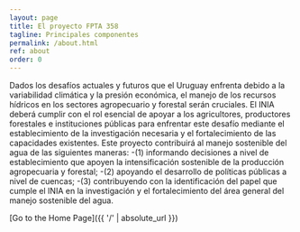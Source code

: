 ```yaml
---
layout: page
title: El proyecto FPTA 358
tagline: Principales componentes
permalink: /about.html
ref: about
order: 0
---
```


Dados los desafíos actuales y futuros que el Uruguay enfrenta debido a la variabilidad climática y la presión
económica, el manejo de los recursos hídricos en los sectores agropecuario y forestal serán cruciales. El INIA
deberá cumplir con el rol esencial de apoyar a los agricultores, productores forestales e instituciones públicas para
enfrentar este desafío mediante el establecimiento de la investigación necesaria y el fortalecimiento de las
capacidades existentes. Este proyecto contribuirá al manejo sostenible del agua de las siguientes maneras: 
-(1) informando decisiones a nivel de establecimiento que apoyen la intensificación sostenible de la producción
agropecuaria y forestal;
-(2) apoyando el desarrollo de políticas públicas a nivel de cuencas; 
-(3) contribuyendo con la identificación del papel que cumple el INIA en la investigación y el fortalecimiento del área general del manejo
sostenible del agua.

[Go to the Home Page]({{ '/' | absolute_url }})
